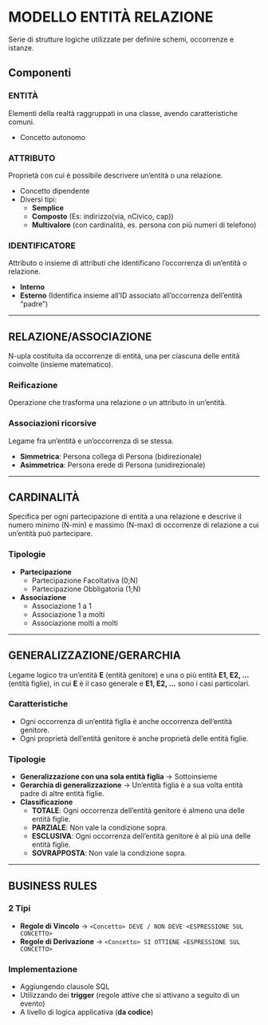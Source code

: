 # MODELLO ENTITÀ RELAZIONE

Serie di strutture logiche utilizzate per definire schemi, occorrenze e istanze.

## Componenti

### ENTITÀ
Elementi della realtà raggruppati in una classe, avendo caratteristiche comuni.
- Concetto autonomo

### ATTRIBUTO
Proprietà con cui è possibile descrivere un’entità o una relazione.
- Concetto dipendente
- Diversi tipi:
  - **Semplice**
  - **Composto** (Es: indirizzo(via, nCivico, cap))
  - **Multivalore** (con cardinalità, es. persona con più numeri di telefono)

### IDENTIFICATORE
Attributo o insieme di attributi che identificano l’occorrenza di un’entità o relazione.
- **Interno**
- **Esterno** (Identifica insieme all’ID associato all’occorrenza dell’entità “padre”)

---

## RELAZIONE/ASSOCIAZIONE
N-upla costituita da occorrenze di entità, una per ciascuna delle entità coinvolte (insieme matematico).

### Reificazione
Operazione che trasforma una relazione o un attributo in un’entità.

### Associazioni ricorsive
Legame fra un’entità e un’occorrenza di se stessa.
- **Simmetrica**: Persona collega di Persona (bidirezionale)
- **Asimmetrica**: Persona erede di Persona (unidirezionale)

---

## CARDINALITÀ
Specifica per ogni partecipazione di entità a una relazione e descrive il numero minimo (N-min) e massimo (N-max) di occorrenze di relazione a cui un’entità può partecipare.

### Tipologie
- **Partecipazione**
  - Partecipazione Facoltativa (0;N)
  - Partecipazione Obbligatoria (1;N)
- **Associazione**
  - Associazione 1 a 1
  - Associazione 1 a molti
  - Associazione molti a molti

---

## GENERALIZZAZIONE/GERARCHIA
Legame logico tra un’entità **E** (entità genitore) e una o più entità **E1, E2, ...** (entità figlie), in cui **E** è il caso generale e **E1, E2, ...** sono i casi particolari.

### Caratteristiche
- Ogni occorrenza di un’entità figlia è anche occorrenza dell’entità genitore.
- Ogni proprietà dell’entità genitore è anche proprietà delle entità figlie.

### Tipologie
- **Generalizzazione con una sola entità figlia** → Sottoinsieme
- **Gerarchia di generalizzazione** → Un’entità figlia è a sua volta entità padre di altre entità figlie.
- **Classificazione**
  - **TOTALE**: Ogni occorrenza dell’entità genitore è almeno una delle entità figlie.
  - **PARZIALE**: Non vale la condizione sopra.
  - **ESCLUSIVA**: Ogni occorrenza dell’entità genitore è al più una delle entità figlie.
  - **SOVRAPPOSTA**: Non vale la condizione sopra.

---

## BUSINESS RULES

### 2 Tipi
- **Regole di Vincolo** → `<Concetto> DEVE / NON DEVE <ESPRESSIONE SUL CONCETTO>`
- **Regole di Derivazione** → `<Concetto> SI OTTIENE <ESPRESSIONE SUL CONCETTO>`

### Implementazione
- Aggiungendo clausole SQL
- Utilizzando dei **trigger** (regole attive che si attivano a seguito di un evento)
- A livello di logica applicativa (**da codice**)
